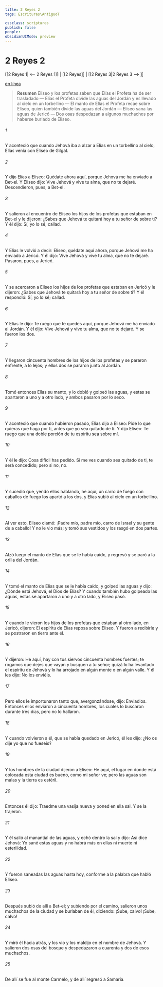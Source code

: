 ```yaml
---
title: 2 Reyes 2
tags: Escrituras\AntiguoT

cssclass: scriptures
publish: false
people:
obsidianUIMode: preview
---
```


# 2 Reyes 2
[[2 Reyes 1| <-- 2 Reyes 1]] | [[2 Reyes]] | [[2 Reyes 3|2 Reyes 3 --> ]]

[en línea](https://churchofjesuschrist.org/study/scriptures/ot/2-kgs/2?lang=spa)

> __Resumen__
Eliseo y los profetas saben que Elías el Profeta ha de ser trasladado — Elías el Profeta divide las aguas del Jordán y es llevado al cielo en un torbellino — El manto de Elías el Profeta recae sobre Eliseo, quien también divide las aguas del Jordán — Eliseo sana las aguas de Jericó — Dos osas despedazan a algunos muchachos por haberse burlado de Eliseo.

###### 1 
Y aconteció que cuando Jehová iba a alzar a Elías en un torbellino al cielo, Elías venía con Eliseo de Gilgal.

###### 2 
Y dijo Elías a Eliseo: Quédate ahora aquí, porque Jehová me ha enviado a Bet-el. Y Eliseo dijo: Vive Jehová y vive tu alma, que no te dejaré. Descendieron, pues, a Bet-el.

###### 3 
Y salieron al encuentro de Eliseo los hijos de los profetas que estaban en Bet-el y le dijeron: ¿Sabes que Jehová te quitará hoy a tu señor de sobre ti? Y él dijo: Sí, yo lo sé; callad.

###### 4 
Y Elías le volvió a decir: Eliseo, quédate aquí ahora, porque Jehová me ha enviado a Jericó. Y él dijo: Vive Jehová y vive tu alma, que no te dejaré. Pasaron, pues, a Jericó.

###### 5 
Y se acercaron a Eliseo los hijos de los profetas que estaban en Jericó y le dijeron: ¿Sabes que Jehová te quitará hoy a tu señor de sobre ti? Y él respondió: Sí, yo lo sé; callad.

###### 6 
Y Elías le dijo: Te ruego que te quedes aquí, porque Jehová me ha enviado al Jordán. Y él dijo: Vive Jehová y vive tu alma, que no te dejaré. Y se fueron los dos.

###### 7 
Y llegaron cincuenta hombres de los hijos de los profetas y se pararon enfrente, a lo lejos; y ellos dos se pararon junto al Jordán.

###### 8 
Tomó entonces Elías su manto, y lo dobló y golpeó las aguas, y estas se apartaron a uno y a otro lado, y ambos pasaron por lo seco.

###### 9 
Y aconteció que cuando hubieron pasado, Elías dijo a Eliseo: Pide lo que quieras que haga por ti, antes que yo sea quitado de ti. Y dijo Eliseo: Te ruego que una doble porción de tu espíritu sea sobre mí.

###### 10 
Y él le dijo: Cosa difícil has pedido. Si me ves cuando sea quitado de ti, te será concedido; pero si no, no.

###### 11 
Y sucedió que, yendo ellos hablando, he aquí, un carro de fuego con caballos de fuego los apartó a los dos, y Elías subió al cielo en un torbellino.

###### 12 
Al ver esto, Eliseo clamó: ¡Padre mío, padre mío, carro de Israel y su gente de a caballo! Y no le vio más; y tomó sus vestidos y los rasgó en dos partes.

###### 13 
Alzó luego el manto de Elías que se le había caído, y regresó y se paró a la orilla del Jordán.

###### 14 
Y tomó el manto de Elías que se le había caído, y golpeó las aguas y dijo: ¿Dónde está Jehová, el Dios de Elías? Y cuando también hubo golpeado las aguas, estas se apartaron a uno y a otro lado, y Eliseo pasó.

###### 15 
Y cuando le vieron los hijos de los profetas que estaban al otro lado, en Jericó, dijeron: El espíritu de Elías reposa sobre Eliseo. Y fueron a recibirle y se postraron en tierra ante él.

###### 16 
Y dijeron: He aquí, hay con tus siervos cincuenta hombres fuertes; te rogamos que dejes que vayan y busquen a tu señor; quizá lo ha levantado el espíritu de Jehová y lo ha arrojado en algún monte o en algún valle. Y él les dijo: No los enviéis.

###### 17 
Pero ellos le importunaron tanto que, avergonzándose, dijo: Enviadlos. Entonces ellos enviaron a cincuenta hombres, los cuales lo buscaron durante tres días, pero no lo hallaron.

###### 18 
Y cuando volvieron a él, que se había quedado en Jericó, él les dijo: ¿No os dije yo que no fueseis?

###### 19 
Y los hombres de la ciudad dijeron a Eliseo: He aquí, el lugar en donde está colocada esta ciudad es bueno, como mi señor ve; pero las aguas son malas y la tierra es estéril.

###### 20 
Entonces él dijo: Traedme una vasija nueva y poned en ella sal. Y se la trajeron.

###### 21 
Y él salió al manantial de las aguas, y echó dentro la sal y dijo: Así dice Jehová: Yo sané estas aguas y no habrá más en ellas ni muerte ni esterilidad.

###### 22 
Y fueron saneadas las aguas hasta hoy, conforme a la palabra que habló Eliseo.

###### 23 
Después subió de allí a Bet-el; y subiendo por el camino, salieron unos muchachos de la ciudad y se burlaban de él, diciendo: ¡Sube, calvo! ¡Sube, calvo!

###### 24 
Y miró él hacia atrás, y los vio y los maldijo en el nombre de Jehová. Y salieron dos osas del bosque y despedazaron a cuarenta y dos de esos muchachos.

###### 25 
De allí se fue al monte Carmelo, y de allí regresó a Samaria.

